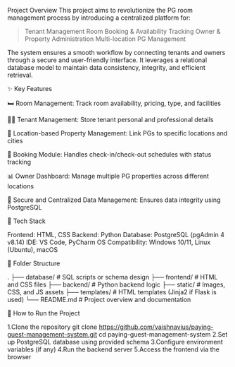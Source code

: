 Project Overview
This project aims to revolutionize the PG room management process by introducing a centralized platform for:

>Tenant Management
>Room Booking & Availability Tracking
>Owner & Property Administration
>Multi-location PG Management

The system ensures a smooth workflow by connecting tenants and owners through a secure and user-friendly interface. It leverages a relational database model to maintain data consistency, integrity, and efficient retrieval.

✨ Key Features

🛏️ Room Management: Track room availability, pricing, type, and facilities

🧑‍💼 Tenant Management: Store tenant personal and professional details

📍 Location-based Property Management: Link PGs to specific locations and cities

📆 Booking Module: Handles check-in/check-out schedules with status tracking

📊 Owner Dashboard: Manage multiple PG properties across different locations

🔐 Secure and Centralized Data Management: Ensures data integrity using PostgreSQL

🧰 Tech Stack

Frontend: HTML, CSS
Backend: Python
Database: PostgreSQL (pgAdmin 4 v8.14)
IDE: VS Code, PyCharm
OS Compatibility: Windows 10/11, Linux (Ubuntu), macOS

📂 Folder Structure

.
├── database/              # SQL scripts or schema design
├── frontend/              # HTML and CSS files
├── backend/               # Python backend logic
├── static/                # Images, CSS, and JS assets
├── templates/             # HTML templates (Jinja2 if Flask is used)
└── README.md              # Project overview and documentation

🚀 How to Run the Project

1.Clone the repository
git clone https://github.com/vaishnavius/paying-guest-management-system.git
cd paying-guest-management-system
2.Set up PostgreSQL database using provided schema
3.Configure environment variables (if any)
4.Run the backend server
5.Access the frontend via the browser
